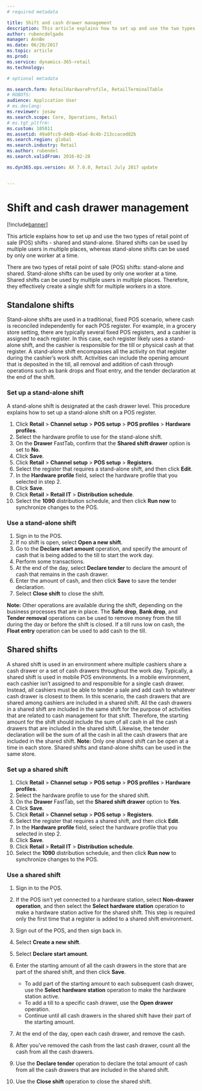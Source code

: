 ```yaml
---
# required metadata

title: Shift and cash drawer management
description: This article explains how to set up and use the two types of retail point of sale (POS) shifts -  shared and stand-alone. Shared shifts can be used by multiple users in multiple places, whereas stand-alone shifts can be used by only one worker at a time.
author: rubencdelgado
manager: AnnBe
ms.date: 06/20/2017
ms.topic: article
ms.prod: 
ms.service: dynamics-365-retail
ms.technology: 

# optional metadata

ms.search.form: RetailHardwareProfile, RetailTerminalTable
# ROBOTS: 
audience: Application User
# ms.devlang: 
ms.reviewer: josaw
ms.search.scope: Core, Operations, Retail
# ms.tgt_pltfrm: 
ms.custom: 105011
ms.assetid: 49a0fcc9-d4db-45ad-8c4b-213ccaced82b
ms.search.region: global
ms.search.industry: Retail
ms.author: rubendel
ms.search.validFrom: 2016-02-28

ms.dyn365.ops.version: AX 7.0.0, Retail July 2017 update


---
```


# Shift and cash drawer management

[!include[banner](includes/banner.md)]


This article explains how to set up and use the two types of retail point of sale (POS) shifts -  shared and stand-alone. Shared shifts can be used by multiple users in multiple places, whereas stand-alone shifts can be used by only one worker at a time.

There are two types of retail point of sale (POS) shifts: stand-alone and shared. Stand-alone shifts can be used by only one worker at a time. Shared shifts can be used by multiple users in multiple places. Therefore, they effectively create a single shift for multiple workers in a store.

## Standalone shifts
Stand-alone shifts are used in a traditional, fixed POS scenario, where cash is reconciled independently for each POS register. For example, in a grocery store setting, there are typically several fixed POS registers, and a cashier is assigned to each register. In this case, each register likely uses a stand-alone shift, and the cashier is responsible for the till or physical cash at that register. A stand-alone shift encompasses all the activity on that register during the cashier’s work shift. Activities can include the opening amount that is deposited in the till, all removal and addition of cash through operations such as bank drops and float entry, and the tender declaration at the end of the shift.

### Set up a stand-alone shift

A stand-alone shift is designated at the cash drawer level. This procedure explains how to set up a stand-alone shift on a POS register.

1.  Click **Retail** &gt; **Channel setup** &gt; **POS setup** &gt; **POS profiles** &gt; **Hardware profiles**.
2.  Select the hardware profile to use for the stand-alone shift.
3.  On the **Drawer** FastTab, confirm that the **Shared shift drawer** option is set to **No**.
4.  Click **Save**.
5.  Click **Retail** &gt; **Channel setup** &gt; **POS setup** &gt; **Registers**.
6.  Select the register that requires a stand-alone shift, and then click **Edit**.
7.  In the **Hardware profile** field, select the hardware profile that you selected in step 2.
8.  Click **Save**.
9.  Click **Retail** &gt; **Retail IT** &gt; **Distribution schedule**.
10. Select the **1090** distribution schedule, and then click **Run now** to synchronize changes to the POS.

### Use a stand-alone shift

1.  Sign in to the POS.
2.  If no shift is open, select **Open a new shift**.
3.  Go to the **Declare start amount** operation, and specify the amount of cash that is being added to the till to start the work day.
4.  Perform some transactions.
5.  At the end of the day, select **Declare tender** to declare the amount of cash that remains in the cash drawer.
6.  Enter the amount of cash, and then click **Save** to save the tender declaration.
7.  Select **Close shift** to close the shift.

**Note:** Other operations are available during the shift, depending on the business processes that are in place. The **Safe drop**, **Bank drop**, and **Tender removal** operations can be used to remove money from the till during the day or before the shift is closed. If a till runs low on cash, the **Float entry** operation can be used to add cash to the till.

## Shared shifts
A shared shift is used in an environment where multiple cashiers share a cash drawer or a set of cash drawers throughout the work day. Typically, a shared shift is used in mobile POS environments. In a mobile environment, each cashier isn’t assigned to and responsible for a single cash drawer. Instead, all cashiers must be able to tender a sale and add cash to whatever cash drawer is closest to them. In this scenario, the cash drawers that are shared among cashiers are included in a shared shift. All the cash drawers in a shared shift are included in the same shift for the purpose of activities that are related to cash management for that shift. Therefore, the starting amount for the shift should include the sum of all cash in all the cash drawers that are included in the shared shift. Likewise, the tender declaration will be the sum of all the cash in all the cash drawers that are included in the shared shift. **Note:** Only one shared shift can be open at a time in each store. Shared shifts and stand-alone shifts can be used in the same store.

### Set up a shared shift

1.  Click **Retail** &gt; **Channel setup** &gt; **POS setup** &gt; **POS profiles** &gt; **Hardware profiles**.
2.  Select the hardware profile to use for the shared shift.
3.  On the **Drawer** FastTab, set the **Shared shift drawer** option to **Yes**.
4.  Click **Save**.
5.  Click **Retail** &gt; **Channel setup** &gt; **POS setup** &gt; **Registers**.
6.  Select the register that requires a shared shift, and then click **Edit**.
7.  In the **Hardware profile** field, select the hardware profile that you selected in step 2.
8.  Click **Save**.
9.  Click **Retail** &gt; **Retail IT** &gt; **Distribution schedule**.
10. Select the **1090** distribution schedule, and then click **Run now** to synchronize changes to the POS.

### Use a shared shift

1.  Sign in to the POS.
2.  If the POS isn’t yet connected to a hardware station, select **Non-drawer operation**, and then select the **Select hardware station** operation to make a hardware station active for the shared shift. This step is required only the first time that a register is added to a shared shift environment.
3.  Sign out of the POS, and then sign back in.
4.  Select **Create a new shift**.
5.  Select **Declare start amount**.
6.  Enter the starting amount of all the cash drawers in the store that are part of the shared shift, and then click **Save**.
    -   To add part of the starting amount to each subsequent cash drawer, use the **Select hardware station** operation to make the hardware station active.
    -   To add a till to a specific cash drawer, use the **Open drawer** operation.
    -   Continue until all cash drawers in the shared shift have their part of the starting amount.

7.  At the end of the day, open each cash drawer, and remove the cash.
8.  After you’ve removed the cash from the last cash drawer, count all the cash from all the cash drawers.
9.  Use the **Declare tender** operation to declare the total amount of cash from all the cash drawers that are included in the shared shift.
10. Use the **Close shift** operation to close the shared shift.




